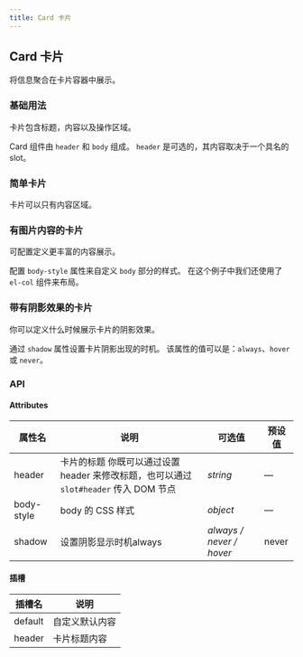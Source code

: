 ```yaml
---
title: Card 卡片
---
```

## Card 卡片

将信息聚合在卡片容器中展示。

### 基础用法

卡片包含标题，内容以及操作区域。

Card 组件由 `header` 和 `body` 组成。 `header` 是可选的，其内容取决于一个具名的 slot。

<basic-card />

### 简单卡片

卡片可以只有内容区域。

<easy-card />

### 有图片内容的卡片

可配置定义更丰富的内容展示。

配置 `body-style` 属性来自定义 `body` 部分的样式。 在这个例子中我们还使用了 `el-col` 组件来布局。

<card-with-content />


### 带有阴影效果的卡片

你可以定义什么时候展示卡片的阴影效果。

通过 `shadow` 属性设置卡片阴影出现的时机。 该属性的值可以是：`always`、`hover` 或 `never`。

<shadow-card />


### API

#### Attributes

| 属性名     | 说明                                                                                    | 可选值                     | 预设值 |
| ---------- | --------------------------------------------------------------------------------------- | -------------------------- | ------ |
| header     | 卡片的标题 你既可以通过设置 header 来修改标题，也可以通过 `slot#header` 传入 DOM 节点 | *string*                 | —     |
| body-style | body 的 CSS 样式                                                                        | *object*                 | —     |
| shadow     | 设置阴影显示时机always                                                                  | *always / never / hover* | never  |

#### 插槽

| 插槽名  | 说明           |
| ------- | -------------- |
| default | 自定义默认内容 |
| header  | 卡片标题内容   |
